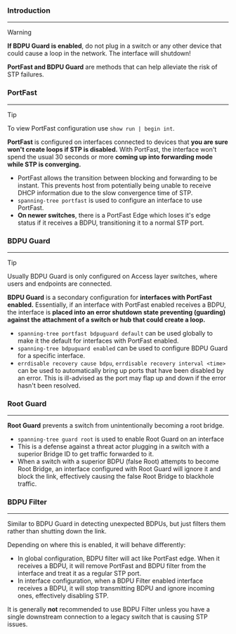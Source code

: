 ### Introduction
---
>[!warning]
>**If BDPU Guard is enabled**, do not plug in a switch or any other device that could cause a loop in the network. The interface will shutdown!

**PortFast and BDPU Guard** are methods that can help alleviate the risk of STP failures. 

### PortFast
---
>[!tip]
>To view PortFast configuration use `show run | begin int`.


**PortFast** is configured on interfaces connected to devices that **you are sure won't create loops if STP is disabled.** With PortFast, the interface won't spend the usual 30 seconds or more **coming up into forwarding mode while STP is converging.**
- PortFast allows the transition between blocking and forwarding to be instant. This prevents host from potentially being unable to receive DHCP information due to the slow convergence time of STP.
- `spanning-tree portfast` is used to configure an interface to use PortFast.
- **On newer switches**, there is a PortFast Edge which loses it's edge status if it receives a BDPU, transitioning it to a normal STP port.


### BDPU Guard
---
>[!tip]
>Usually BDPU Guard is only configured on Access layer switches, where users and endpoints are connected.


**BDPU Guard** is a secondary configuration for **interfaces with PortFast enabled.** Essentially, if an interface with PortFast enabled receives a BDPU, the interface is **placed into an error shutdown state preventing (guarding) against the attachment of a switch or hub that could create a loop.** 
- `spanning-tree portfast bdpuguard default` can be used globally to make it the default for interfaces with PortFast enabled. 
- `spanning-tree bdpuguard enabled` can be used to configure BDPU Guard for a specific interface.
- `errdisable recovery cause bdpu`, `errdisable recovery interval <time>` can be used to automatically bring up ports that have been disabled by an error. This is ill-advised as the port may flap up and down if the error hasn't been resolved.

### Root Guard
---
**Root Guard** prevents a switch from unintentionally becoming a root bridge.
- `spanning-tree guard root` is used to enable Root Guard on an interface
- This is a defense against a threat actor plugging in a switch with a superior Bridge ID to get traffic forwarded to it.
- When a switch with a superior BDPU (false Root) attempts to become Root Bridge, an interface configured with Root Guard will ignore it and block the link, effectively causing the false Root Bridge to blackhole traffic.

### BDPU Filter
---
Similar to BDPU Guard in detecting unexpected BDPUs, but just filters them rather than shutting down the link.

Depending on where this is enabled, it will behave differently:
- In global configuration, BDPU filter will act like PortFast edge. When it receives a BDPU, it will remove PortFast and BDPU filter from the interface and treat it as a regular STP port. 
- In interface configuration, when a BDPU Filter enabled interface receives a BDPU, it will stop transmitting BDPU and ignore incoming ones, effectively disabling STP. 

It is generally **not** recommended to use BDPU Filter unless you have a single downstream connection to a legacy switch that is causing STP issues.
